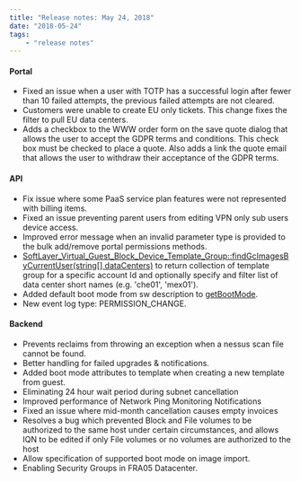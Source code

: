 ```yaml
---
title: "Release notes: May 24, 2018"
date: "2018-05-24"
tags:
    - "release notes"
---
```


#### Portal
+ Fixed an issue when a user with TOTP has a successful login after fewer than 10 failed attempts, the previous failed attempts are not cleared.
+ Customers were unable to create EU only tickets. This change fixes the filter to pull EU data centers.
+ Adds a checkbox to the WWW order form on the save quote dialog that allows the user to accept the GDPR terms and conditions. This check box must be checked to place a quote. Also adds a link the quote email that allows the user to withdraw their acceptance of the GDPR terms.

#### API
+ Fix issue where some PaaS service plan features were not represented with billing items.
+ Fixed an issue preventing parent users from editing VPN only sub users device access.
+ Improved error message when an invalid parameter type is provided to the bulk add/remove portal permissions methods.
+ [SoftLayer_Virtual_Guest_Block_Device_Template_Group::findGcImagesByCurrentUser(string[] dataCenters)](/reference/services/SoftLayer_Virtual_Guest_Block_Device_Template_Group/findGcImagesByCurrentUser/) to return collection of template group for a specific account Id and optionally specify and filter list of data center short names (e.g. 'che01', 'mex01').
+ Added default boot mode from sw description to [getBootMode](/reference/services/SoftLayer_Virtual_Guest_Block_Device_Template_Group/getBootMode/).
+ New event log type: PERMISSION_CHANGE.

#### Backend
+ Prevents reclaims from throwing an exception when a nessus scan file cannot be found.
+ Better handling for failed upgrades & notifications.
+ Added boot mode attributes to template when creating a new template from guest.
+ Eliminating 24 hour wait period during subnet cancellation
+ Improved performance of Network Ping Monitoring Notifications
+ Fixed an issue where mid-month cancellation causes empty invoices
+ Resolves a bug which prevented Block and File volumes to be authorized to the same host under certain circumstances, and allows IQN to be edited if only File volumes or no volumes are authorized to the host
+ Allow specification of supported boot mode on image import.
+ Enabling Security Groups in FRA05 Datacenter.

